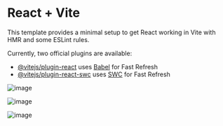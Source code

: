 # React + Vite

This template provides a minimal setup to get React working in Vite with HMR and some ESLint rules.

Currently, two official plugins are available:

- [@vitejs/plugin-react](https://github.com/vitejs/vite-plugin-react/blob/main/packages/plugin-react/README.md) uses [Babel](https://babeljs.io/) for Fast Refresh
- [@vitejs/plugin-react-swc](https://github.com/vitejs/vite-plugin-react-swc) uses [SWC](https://swc.rs/) for Fast Refresh

![image](https://github.com/user-attachments/assets/7c78864c-0403-4d34-ba7f-53c1e01f7055)

![image](https://github.com/user-attachments/assets/54dadb64-6db1-45fd-86a9-4ae824576e62)

![image](https://github.com/user-attachments/assets/74858439-22fa-4858-a85c-35fcbd1ac5ec)

